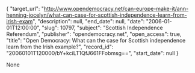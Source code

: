 {
  "target_url": "http://www.opendemocracy.net/can-europe-make-it/ann-henning-jocelyn/what-can-case-for-scottish-independence-learn-from-irish-exam", 
  "description": null, 
  "end_date": null, 
  "date": "2006-01-01T12:00:00", 
  "slug": 10797, 
  "subject": "Scottish Independence Referendum", 
  "publisher": "opendemocracy.net", 
  "open_access": true, 
  "title": "Open Democracy: What can the case for Scottish independence learn from the Irish example?", 
  "record_id": "20060101T120000/bY+kciLT1QfJ661FFobmsg==", 
  "start_date": null
}

None